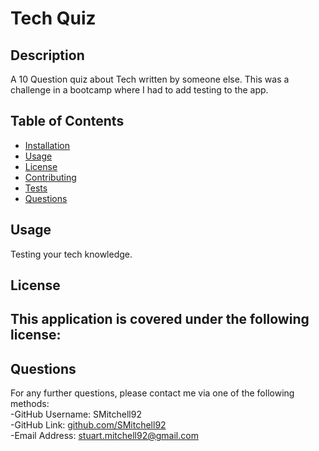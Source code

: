 # Tech Quiz


## Description

A 10 Question quiz about Tech written by someone else.  This was a challenge in a bootcamp where I had to add testing to the app.

## Table of Contents

- [Installation](#installation)
- [Usage](#usage)
- [License](#license)
- [Contributing](#contributing)
- [Tests](#tests)
- [Questions](#questions)


## Usage

Testing your tech knowledge.


## License


This application is covered under the following license: 
---

## Questions

For any further questions, please contact me via one of the following methods: <br/>
-GitHub Username: SMitchell92  <br/>
-GitHub Link: [github.com/SMitchell92](github.com/SMitchell92) <br/>
-Email Address: stuart.mitchell92@gmail.com  <br/>
